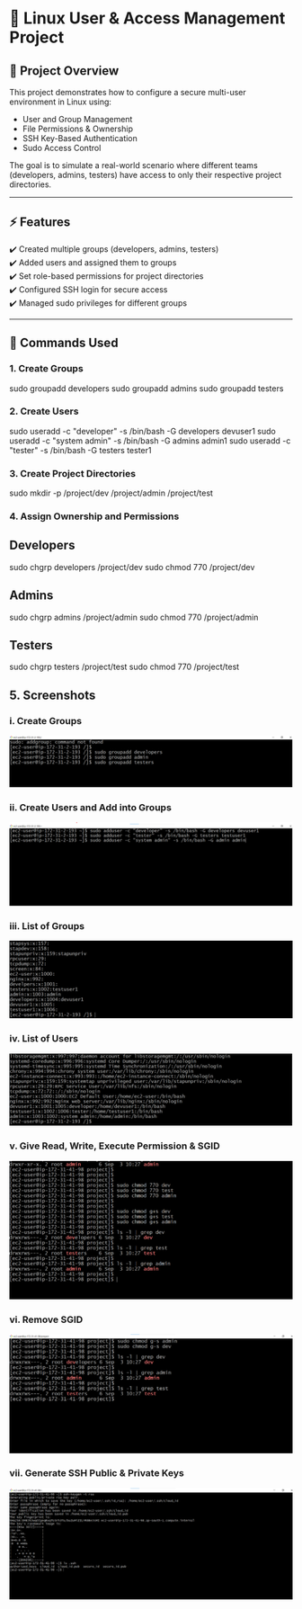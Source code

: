 # 🔐 Linux User & Access Management Project  

## 📖 Project Overview  
This project demonstrates how to configure a secure multi-user environment in Linux using:  
- User and Group Management  
- File Permissions & Ownership  
- SSH Key-Based Authentication  
- Sudo Access Control  

The goal is to simulate a real-world scenario where different teams (developers, admins, testers) have access to only their respective project directories.  

---

## ⚡ Features  
✔️ Created multiple groups (developers, admins, testers)  
✔️ Added users and assigned them to groups  
✔️ Set role-based permissions for project directories  
✔️ Configured SSH login for secure access  
✔️ Managed sudo privileges for different groups  

---

## 🔑 Commands Used  

### 1. Create Groups  
sudo groupadd developers
sudo groupadd admins
sudo groupadd testers  

###  2. Create Users
sudo useradd  -c "developer"  -s /bin/bash -G developers devuser1
sudo useradd  -c "system admin" -s /bin/bash -G admins admin1
sudo useradd  -c "tester" -s /bin/bash -G testers tester1

### 3. Create Project Directories
sudo mkdir -p /project/dev /project/admin /project/test

### 4. Assign Ownership and Permissions
## Developers
sudo chgrp developers /project/dev
sudo chmod 770 /project/dev

## Admins
sudo chgrp admins /project/admin
sudo chmod 770 /project/admin

## Testers
sudo chgrp testers /project/test
sudo chmod 770 /project/test

## 5. Screenshots

### i. Create Groups  
![Add Groups](screenshot/addgroups.png)

### ii. Create Users and Add into Groups  
![Add Users & Add into Groups](screenshot/addusers.png)

### iii. List of Groups  
![Groups](screenshot/groups.png)

### iv. List of Users  
![Users](screenshot/users.png)

### v. Give Read, Write, Execute Permission & SGID  
![Give rwx permission & SGID](screenshot/permission.png)

### vi. Remove SGID  
![Remove SGID](screenshot/removesg.png)

### vii. Generate SSH Public & Private Keys  
![Generate Keys](screenshot/sshkey.png)






